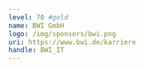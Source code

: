 ```yaml
---
level: 70 #gold
name: BWI GmbH
logo: /img/sponsors/bwi.png
uri: https://www.bwi.de/karriere
handle: BWI_IT
---
```

